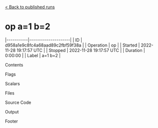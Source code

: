[< Back to published runs](../README.md)


# op a=1 b=2



|-----------|---------------------|
| ID        | d958a1e9c8fc4a68aad89c2fbf59f38a        |
| Operation | op |
| Started   | 2022-11-28 19:17:57 UTC   |
| Stopped   | 2022-11-28 19:17:57 UTC   |
| Duration  | 0:00:00      |
| Label     | a=1 b=2     |



Contents



Flags


Scalars


Files


Source Code


Output


Footer

